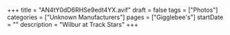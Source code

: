 +++
title = "AN4tY0dD6RHSe9edt4YX.avif"
draft = false
tags = ["Photos"]
categories = ["Unknown Manufacturers"]
pages = ["Gigglebee's"]
startDate = ""
description = "Wilbur at Track Stars"
+++
